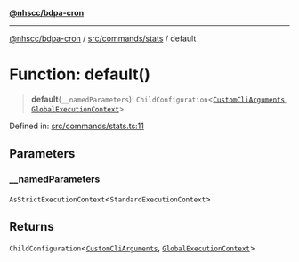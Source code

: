 [**@nhscc/bdpa-cron**](../../../../README.md)

***

[@nhscc/bdpa-cron](../../../../README.md) / [src/commands/stats](../README.md) / default

# Function: default()

> **default**(`__namedParameters`): `ChildConfiguration`\<[`CustomCliArguments`](../type-aliases/CustomCliArguments.md), [`GlobalExecutionContext`](../../../configure/type-aliases/GlobalExecutionContext.md)\>

Defined in: [src/commands/stats.ts:11](https://github.com/nhscc/bdpa-cron/blob/fb94d84b32201c9d8dab385121a53d5c0ecc3177/src/commands/stats.ts#L11)

## Parameters

### \_\_namedParameters

`AsStrictExecutionContext`\<`StandardExecutionContext`\>

## Returns

`ChildConfiguration`\<[`CustomCliArguments`](../type-aliases/CustomCliArguments.md), [`GlobalExecutionContext`](../../../configure/type-aliases/GlobalExecutionContext.md)\>
